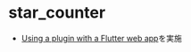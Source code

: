 # star_counter

- [Using a plugin with a Flutter web app](https://codelabs.developers.google.com/codelabs/web-url-launcher/index.html)を実施
